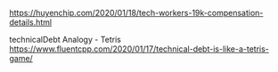 https://huyenchip.com/2020/01/18/tech-workers-19k-compensation-details.html

technicalDebt Analogy - Tetris
https://www.fluentcpp.com/2020/01/17/technical-debt-is-like-a-tetris-game/